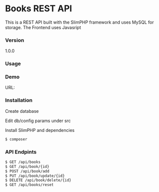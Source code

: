 # Books REST API

This is a REST API built with the SlimPHP framework and uses MySQL for storage.
The Frontend uses Javasript

### Version
1.0.0

### Usage

### Demo

URL: 

### Installation

Create database

Edit db/config params under src

Install SlimPHP and dependencies

```sh
$ composer
```
### API Endpints
```sh
$ GET /api/books
$ GET /api/book/{id}
$ POST /api/book/add
$ PUT /api/book/update/{id}
$ DELETE /api/book/delete/{id}
$ GET /api/books/reset
```